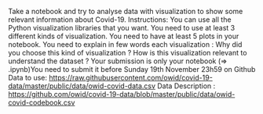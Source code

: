 Take a notebook and try to analyse data with visualization to show some relevant information about Covid-19.
Instructions:
You can use all the Python visualization libraries that you want.
You need to use at least 3 different kinds of visualization.
You need to have at least 5 plots in your notebook.
You need to explain in few words each visualization :
Why did you choose this kind of visualization ?
How is this visualization relevant to understand the dataset ?
Your submission is only your notebook (=> .ipynb)You need to submit it before Sunday 19th November 23h59 on Github
Data to use: https://raw.githubusercontent.com/owid/covid-19-data/master/public/data/owid-covid-data.csv
Data Description : https://github.com/owid/covid-19-data/blob/master/public/data/owid-covid-codebook.csv
